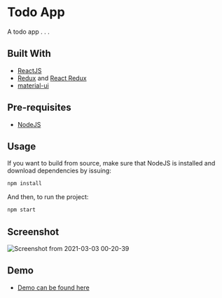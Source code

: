 # Todo App

A todo app . . .

## Built With

- [ReactJS](https://reactjs.org)
- [Redux](https://redux.js.org/) and [React Redux](https://react-redux.js.org/)
- [material-ui](https://material-ui.com/)

## Pre-requisites

- [NodeJS](https://nodejs.org)

## Usage

If you want to build from source, make sure that NodeJS is installed and download dependencies by issuing:

```bash
npm install
```

And then, to run the project:

```bash
npm start
```
## Screenshot

![Screenshot from 2021-03-03 00-20-39](https://user-images.githubusercontent.com/24601662/109756755-7f9a1200-7bb6-11eb-9f66-177307887582.png)

## Demo

- [Demo can be found here](https://universallyry.github.io/reacttodo/)
